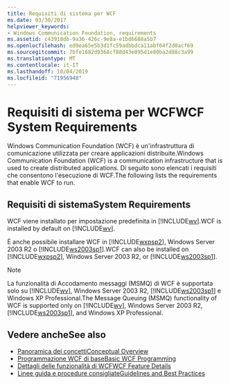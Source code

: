 ```yaml
---
title: Requisiti di sistema per WCF
ms.date: 03/30/2017
helpviewer_keywords:
- Windows Communication Foundation, requirements
ms.assetid: c43918db-9a36-426c-9e8a-e1bd6688a5b7
ms.openlocfilehash: ed9ea65e5b3d1fc59adbbdca11abf64f2d0acf69
ms.sourcegitcommit: 7bfe1682d9368cf88d43e895d1e80ba2d88c3a99
ms.translationtype: MT
ms.contentlocale: it-IT
ms.lasthandoff: 10/04/2019
ms.locfileid: "71956948"
---
```

# <a name="wcf-system-requirements"></a><span data-ttu-id="98de7-102">Requisiti di sistema per WCF</span><span class="sxs-lookup"><span data-stu-id="98de7-102">WCF System Requirements</span></span>

<span data-ttu-id="98de7-103">Windows Communication Foundation (WCF) è un'infrastruttura di comunicazione utilizzata per creare applicazioni distribuite.</span><span class="sxs-lookup"><span data-stu-id="98de7-103">Windows Communication Foundation (WCF) is a communication infrastructure that is used to create distributed applications.</span></span> <span data-ttu-id="98de7-104">Di seguito sono elencati i requisiti che consentono l'esecuzione di WCF.</span><span class="sxs-lookup"><span data-stu-id="98de7-104">The following lists the requirements that enable WCF to run.</span></span>

## <a name="system-requirements"></a><span data-ttu-id="98de7-105">Requisiti di sistema</span><span class="sxs-lookup"><span data-stu-id="98de7-105">System Requirements</span></span>

<span data-ttu-id="98de7-106">WCF viene installato per impostazione predefinita in [!INCLUDE[wv](../../../includes/wv-md.md)].</span><span class="sxs-lookup"><span data-stu-id="98de7-106">WCF is installed by default on [!INCLUDE[wv](../../../includes/wv-md.md)].</span></span>

<span data-ttu-id="98de7-107">È anche possibile installare WCF in [!INCLUDE[wxpsp2](../../../includes/wxpsp2-md.md)], Windows Server 2003 R2 o [!INCLUDE[ws2003sp1](../../../includes/ws2003sp1-md.md)].</span><span class="sxs-lookup"><span data-stu-id="98de7-107">WCF can also be installed on [!INCLUDE[wxpsp2](../../../includes/wxpsp2-md.md)], Windows Server 2003 R2, or [!INCLUDE[ws2003sp1](../../../includes/ws2003sp1-md.md)].</span></span>

> [!NOTE]
> <span data-ttu-id="98de7-108">La funzionalità di Accodamento messaggi (MSMQ) di WCF è supportata solo su [!INCLUDE[wv](../../../includes/wv-md.md)], Windows Server 2003 R2, [!INCLUDE[ws2003sp1](../../../includes/ws2003sp1-md.md)] e Windows XP Professional.</span><span class="sxs-lookup"><span data-stu-id="98de7-108">The Message Queuing (MSMQ) functionality of WCF is supported only on [!INCLUDE[wv](../../../includes/wv-md.md)], Windows Server 2003 R2, [!INCLUDE[ws2003sp1](../../../includes/ws2003sp1-md.md)], and Windows XP Professional.</span></span>

## <a name="see-also"></a><span data-ttu-id="98de7-109">Vedere anche</span><span class="sxs-lookup"><span data-stu-id="98de7-109">See also</span></span>

- [<span data-ttu-id="98de7-110">Panoramica dei concetti</span><span class="sxs-lookup"><span data-stu-id="98de7-110">Conceptual Overview</span></span>](conceptual-overview.md)
- [<span data-ttu-id="98de7-111">Programmazione WCF di base</span><span class="sxs-lookup"><span data-stu-id="98de7-111">Basic WCF Programming</span></span>](basic-wcf-programming.md)
- [<span data-ttu-id="98de7-112">Dettagli delle funzionalità di WCF</span><span class="sxs-lookup"><span data-stu-id="98de7-112">WCF Feature Details</span></span>](./feature-details/index.md)
- [<span data-ttu-id="98de7-113">Linee guida e procedure consigliate</span><span class="sxs-lookup"><span data-stu-id="98de7-113">Guidelines and Best Practices</span></span>](guidelines-and-best-practices.md)
